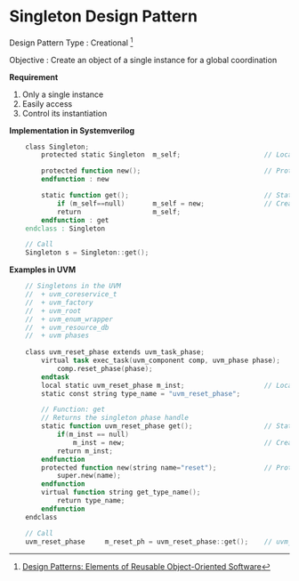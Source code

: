 # Singleton Design Pattern


Design Pattern Type
: Creational [^1]

Objective
: Create an object of a single instance for a global coordination

**Requirement**
1. Only a single instance
2. Easily access
3. Control its instantiation

**Implementation in Systemverilog**
```verilog
    class Singleton;
        protected static Singleton  m_self;                     // Local static instance

        protected function new();                               // Protected new method
        endfunction : new

        static function get();                                  // Static Get method
            if (m_self==null)       m_self = new;               // Create iff uncreated
            return                  m_self;
        endfunction : get
    endclass : Singleton

    // Call
    Singleton s = Singleton::get();
```

**Examples in UVM**
```verilog
    // Singletons in the UVM
    //  + uvm_coreservice_t
    //  + uvm_factory
    //  + uvm_root
    //  + uvm_enum_wrapper
    //  + uvm_resource_db
    //  + uvm phases
    
    class uvm_reset_phase extends uvm_task_phase; 
        virtual task exec_task(uvm_component comp, uvm_phase phase); 
            comp.reset_phase(phase); 
        endtask
        local static uvm_reset_phase m_inst;                    // Local Static Instance
        static const string type_name = "uvm_reset_phase";

        // Function: get
        // Returns the singleton phase handle 
        static function uvm_reset_phase get();                  // Static Get method
            if(m_inst == null)
                m_inst = new;                                   // Create iff uncreated
            return m_inst; 
        endfunction
        protected function new(string name="reset");            // Protected new method
            super.new(name); 
        endfunction
        virtual function string get_type_name(); 
            return type_name; 
        endfunction
    endclass

    // Call
    uvm_reset_phase     m_reset_ph = uvm_reset_phase::get();    // uvm_phase is not registered in factory
``` 




[^1]: [Design Patterns: Elements of Reusable Object-Oriented Software](https://springframework.guru/gang-of-four-design-patterns/)
